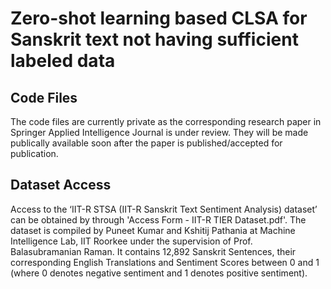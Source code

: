# Zero-shot learning based CLSA for Sanskrit text not having sufficient labeled data

## Code Files
The code files are currently private as the corresponding research paper in Springer Applied Intelligence Journal is under review. They will be made publically available soon after the paper is published/accepted for publication.

## Dataset Access
Access to the ‘IIT-R STSA (IIT-R Sanskrit Text Sentiment Analysis) dataset’ can be obtained by through 'Access Form - IIT-R TIER Dataset.pdf'. The dataset is compiled by Puneet Kumar and Kshitij Pathania at Machine Intelligence Lab, IIT Roorkee under the supervision of Prof. Balasubramanian Raman. It contains 12,892 Sanskrit Sentences, their corresponding English Translations and Sentiment Scores between 0 and 1 (where 0 denotes negative sentiment and 1 denotes positive sentiment).
